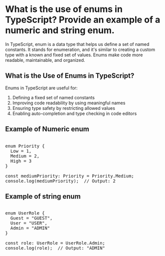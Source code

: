 # What is the use of enums in TypeScript? Provide an example of a numeric and string enum.

In TypeScript, enum is a data type that helps us define a set of named constants. It stands for enumeration, and it's similar to creating a custom type with a known and fixed set of values. Enums make code more readable, maintainable, and organized.


## What is the Use of Enums in TypeScript?

Enums in TypeScript are useful for:

1. Defining a fixed set of named constants
2. Improving code readability by using meaningful names
3. Ensuring type safety by restricting allowed values
4. Enabling auto-completion and type checking in code editors


## Example of Numeric enum
<pre> 
enum Priority {
  Low = 1,
  Medium = 2,
  High = 3
}

const mediumPriority: Priority = Priority.Medium;
console.log(mediumPriority);  // Output: 2 </pre>


## Example of string enum

<pre> 
enum UserRole {
  Guest = "GUEST",      
  User = "USER",       
  Admin = "ADMIN"        
}

const role: UserRole = UserRole.Admin;
console.log(role);  // Output: "ADMIN" </pre>
